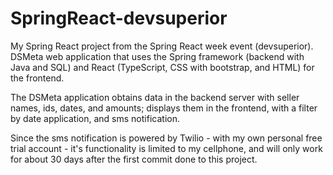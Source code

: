 # SpringReact-devsuperior
My Spring React project from the Spring React week event (devsuperior). DSMeta web application that uses the Spring framework (backend with Java and SQL) and 
React (TypeScript, CSS with bootstrap, and HTML) for the frontend.

The DSMeta application obtains data in the backend server with seller names, ids, dates, and amounts; displays them in the frontend, with a filter by date application,
and sms notification.

Since the sms notification is powered by Twilio - with my own personal free trial account - it's functionality is limited to my cellphone, and will only work for about 30
days after the first commit done to this project.

